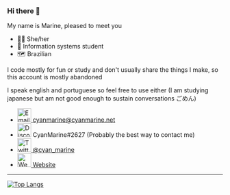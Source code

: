 ### Hi there 👋
My name is Marine, pleased to meet you

- 👸🏽 She/her
- 🏫 Information systems student
- 🗺️ Brazilian

I code mostly for fun or study and don't usually share the things I make, so this account is mostly abandoned

I speak english and portuguese so feel free to use either
(I am studying japanese but am not good enough to sustain conversations ごめん)


- [<img src="https://img.icons8.com/bubbles/50/000000/apple-mail.png" width=32px alt="Email" title="Email"> cyanmarine@cyanmarine.net][Email] 
- <img src="https://img.icons8.com/bubbles/50/000000/discord-logo.png" alt="Discord username" title="Discord username" width=32px;> CyanMarine#2627 (Probably the best way to contact me)
- [<img src="https://img.icons8.com/bubbles/50/000000/twitter.png" alt="Twitter" title="Twitter" width=32px;> @cyan_marine][Twitter]
- [<img src="https://img.icons8.com/bubbles/50/000000/domain.png" alt="Website" title="Website" width=32px;> Website][Website]


<!-- [<img src="" alt="" title="" width=16px;> ][] -->


----


[![Top Langs](https://github-readme-stats.vercel.app/api/top-langs/?username=PrincessCyanMarine&theme=nightowl&hide_border=true&layout=compact)](https://github.com/anuraghazra/github-readme-stats)


[Twitter]: https://twitter.com/cyan_marine
[Website]: https://cyanmarine.net/
[Email]: mailto:cyanmarine@cyanmarine.net
